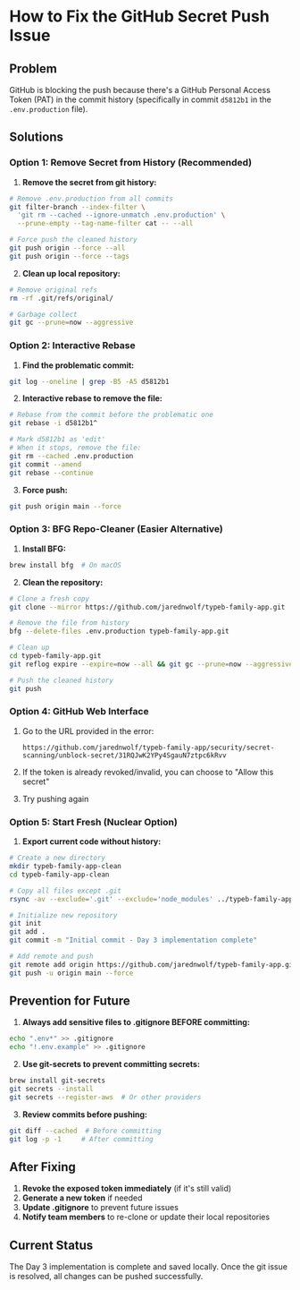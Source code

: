 # How to Fix the GitHub Secret Push Issue

## Problem
GitHub is blocking the push because there's a GitHub Personal Access Token (PAT) in the commit history (specifically in commit `d5812b1` in the `.env.production` file).

## Solutions

### Option 1: Remove Secret from History (Recommended)

1. **Remove the secret from git history:**
```bash
# Remove .env.production from all commits
git filter-branch --index-filter \
  'git rm --cached --ignore-unmatch .env.production' \
  --prune-empty --tag-name-filter cat -- --all

# Force push the cleaned history
git push origin --force --all
git push origin --force --tags
```

2. **Clean up local repository:**
```bash
# Remove original refs
rm -rf .git/refs/original/

# Garbage collect
git gc --prune=now --aggressive
```

### Option 2: Interactive Rebase

1. **Find the problematic commit:**
```bash
git log --oneline | grep -B5 -A5 d5812b1
```

2. **Interactive rebase to remove the file:**
```bash
# Rebase from the commit before the problematic one
git rebase -i d5812b1^

# Mark d5812b1 as 'edit'
# When it stops, remove the file:
git rm --cached .env.production
git commit --amend
git rebase --continue
```

3. **Force push:**
```bash
git push origin main --force
```

### Option 3: BFG Repo-Cleaner (Easier Alternative)

1. **Install BFG:**
```bash
brew install bfg  # On macOS
```

2. **Clean the repository:**
```bash
# Clone a fresh copy
git clone --mirror https://github.com/jarednwolf/typeb-family-app.git

# Remove the file from history
bfg --delete-files .env.production typeb-family-app.git

# Clean up
cd typeb-family-app.git
git reflog expire --expire=now --all && git gc --prune=now --aggressive

# Push the cleaned history
git push
```

### Option 4: GitHub Web Interface

1. Go to the URL provided in the error:
   ```
   https://github.com/jarednwolf/typeb-family-app/security/secret-scanning/unblock-secret/31RQJwK2YPy4SgauN7ztpc6kRvv
   ```

2. If the token is already revoked/invalid, you can choose to "Allow this secret"

3. Try pushing again

### Option 5: Start Fresh (Nuclear Option)

1. **Export current code without history:**
```bash
# Create a new directory
mkdir typeb-family-app-clean
cd typeb-family-app-clean

# Copy all files except .git
rsync -av --exclude='.git' --exclude='node_modules' ../typeb-family-app/ .

# Initialize new repository
git init
git add .
git commit -m "Initial commit - Day 3 implementation complete"

# Add remote and push
git remote add origin https://github.com/jarednwolf/typeb-family-app.git
git push -u origin main --force
```

## Prevention for Future

1. **Always add sensitive files to .gitignore BEFORE committing:**
```bash
echo ".env*" >> .gitignore
echo "!.env.example" >> .gitignore
```

2. **Use git-secrets to prevent committing secrets:**
```bash
brew install git-secrets
git secrets --install
git secrets --register-aws  # Or other providers
```

3. **Review commits before pushing:**
```bash
git diff --cached  # Before committing
git log -p -1     # After committing
```

## After Fixing

1. **Revoke the exposed token immediately** (if it's still valid)
2. **Generate a new token** if needed
3. **Update .gitignore** to prevent future issues
4. **Notify team members** to re-clone or update their local repositories

## Current Status

The Day 3 implementation is complete and saved locally. Once the git issue is resolved, all changes can be pushed successfully.
